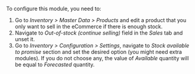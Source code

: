 To configure this module, you need to:

1.  Go to *Inventory \> Master Data \> Products* and edit a product that
    you only want to sell in the eCommerce if there is enough stock.
2.  Navigate to *Out-of-stock (continue selling)* field in the *Sales*
    tab and unset it.
3.  Go to *Inventory \> Configuration \> Settings*, navigate to *Stock
    available to promise* section and set the desired option (you might
    need extra modules). If you do not choose any, the value of
    *Available* quantity will be equal to *Forecasted* quantity.
